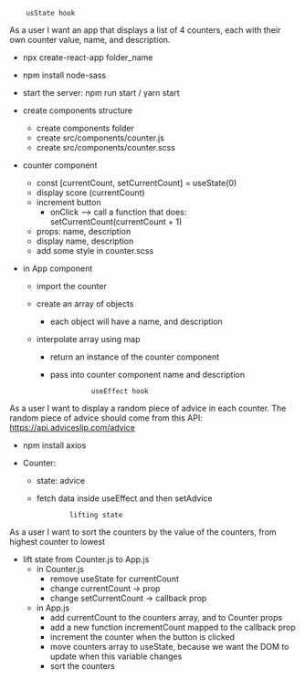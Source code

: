         usState hook

As a user I want an app that displays a list of 4 counters, each with their own counter value, name, and description.

- npx create-react-app folder_name
- npm install node-sass
- start the server: npm run start / yarn start
- create components structure
  - create components folder
  - create src/components/counter.js
  - create src/components/counter.scss
- counter component
  - const [currentCount, setCurrentCount] = useState(0)
  - display score (currentCount)
  - increment button
    - onClick --> call a function that does:
      setCurrentCount(currentCount + 1)
  - props: name, description
  - display name, description
  - add some style in counter.scss
- in App component

  - import the counter
  - create an array of objects
    - each object will have a name, and description
  - interpolate array using map

    - return an instance of the counter component
    - pass into counter component name and description

                    useEffect hook

As a user I want to display a random piece of advice in each counter.
The random piece of advice should come from this API: https://api.adviceslip.com/advice

- npm install axios
- Counter:

  - state: advice
  - fetch data inside useEffect and then setAdvice

                lifting state

As a user I want to sort the counters by the value of the counters, from highest counter to lowest

- lift state from Counter.js to App.js
  - in Counter.js
    - remove useState for currentCount
    - change currentCount -> prop
    - change setCurrentCount -> callback prop
  - in App.js
    - add currentCount to the counters array, and to Counter props
    - add a new function incrementCount mapped to the callback prop
    - increment the counter when the button is clicked
    - move counters array to useState, because we want the DOM to update when this variable changes
    - sort the counters
